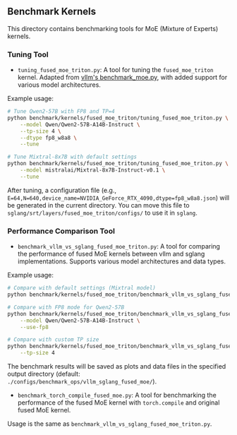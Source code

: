 ## Benchmark Kernels

This directory contains benchmarking tools for MoE (Mixture of Experts) kernels.

### Tuning Tool

- `tuning_fused_moe_triton.py`: A tool for tuning the `fused_moe_triton` kernel. Adapted from [vllm's benchmark_moe.py](https://github.com/vllm-project/vllm/blob/main/benchmarks/kernels/benchmark_moe.py), with added support for various model architectures.

Example usage:
```bash
# Tune Qwen2-57B with FP8 and TP=4
python benchmark/kernels/fused_moe_triton/tuning_fused_moe_triton.py \
    --model Qwen/Qwen2-57B-A14B-Instruct \
    --tp-size 4 \
    --dtype fp8_w8a8 \
    --tune

# Tune Mixtral-8x7B with default settings
python benchmark/kernels/fused_moe_triton/tuning_fused_moe_triton.py \
    --model mistralai/Mixtral-8x7B-Instruct-v0.1 \
    --tune
```

After tuning, a configuration file (e.g., `E=64,N=640,device_name=NVIDIA_GeForce_RTX_4090,dtype=fp8_w8a8.json`) will be generated in the current directory. You can move this file to `sglang/srt/layers/fused_moe_triton/configs/` to use it in `sglang`.

### Performance Comparison Tool

- `benchmark_vllm_vs_sglang_fused_moe_triton.py`: A tool for comparing the performance of fused MoE kernels between vllm and sglang implementations. Supports various model architectures and data types.

Example usage:
```bash
# Compare with default settings (Mixtral model)
python benchmark/kernels/fused_moe_triton/benchmark_vllm_vs_sglang_fused_moe_triton.py

# Compare with FP8 mode for Qwen2-57B
python benchmark/kernels/fused_moe_triton/benchmark_vllm_vs_sglang_fused_moe_triton.py \
    --model Qwen/Qwen2-57B-A14B-Instruct \
    --use-fp8

# Compare with custom TP size
python benchmark/kernels/fused_moe_triton/benchmark_vllm_vs_sglang_fused_moe_triton.py \
    --tp-size 4
```

The benchmark results will be saved as plots and data files in the specified output directory (default: `./configs/benchmark_ops/vllm_sglang_fused_moe/`).

- `benchmark_torch_compile_fused_moe.py`: A tool for benchmarking the performance of the fused MoE kernel with `torch.compile` and original fused MoE kernel.

Usage is the same as `benchmark_vllm_vs_sglang_fused_moe_triton.py`.

